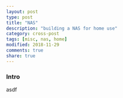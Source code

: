 ```yaml
---
layout: post
type: post
title: "NAS"
description: "building a NAS for home use"
category: cross-post
tags: [misc, nas, home]
modified: 2018-11-29
comments: true
share: true
---
```


### Intro
asdf